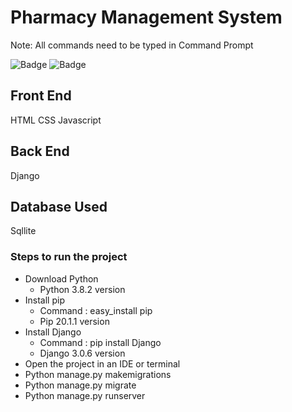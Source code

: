 # Pharmacy Management System

Note: All commands need to be typed in Command Prompt

![Badge](https://img.shields.io/badge/Pharmacy%20Management%20-BrightGreen)
![Badge](https://img.shields.io/badge/Health%20-informational)

## Front End
HTML CSS Javascript

## Back End
Django

## Database Used
Sqllite

### Steps to run the project

* Download Python
  * Python 3.8.2 version
* Install pip
  * Command : easy_install pip
  * Pip 20.1.1 version
* Install Django
  * Command : pip install Django
  * Django 3.0.6 version
* Open the project in an IDE or terminal
* Python manage.py makemigrations
* Python manage.py migrate
* Python manage.py runserver
